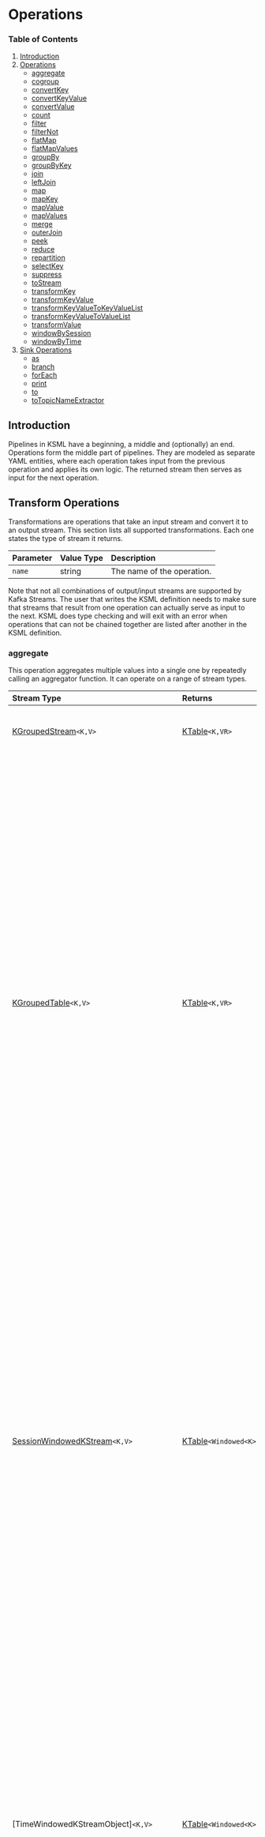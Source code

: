# Operations

### Table of Contents

1. [Introduction](#introduction)
2. [Operations](#transform-operations)
    * [aggregate](#aggregate)
    * [cogroup](#cogroup)
    * [convertKey](#convertkey)
    * [convertKeyValue](#convertkeyvalue)
    * [convertValue](#convertvalue)
    * [count](#count)
    * [filter](#filter)
    * [filterNot](#filternot)
    * [flatMap](#flatmap)
    * [flatMapValues](#flatmapvalues)
    * [groupBy](#groupby)
    * [groupByKey](#groupbykey)
    * [join](#join)
    * [leftJoin](#leftjoin)
    * [map](#map)
    * [mapKey](#mapkey)
    * [mapValue](#mapvalue)
    * [mapValues](#mapvalues)
    * [merge](#merge)
    * [outerJoin](#outerjoin)
    * [peek](#peek)
    * [reduce](#reduce)
    * [repartition](#repartition)
    * [selectKey](#selectkey)
    * [suppress](#suppress)
    * [toStream](#tostream)
    * [transformKey](#transformkey)
    * [transformKeyValue](#transformkeyvalue)
    * [transformKeyValueToKeyValueList](#transformkeyvaluetokeyvaluelist)
    * [transformKeyValueToValueList](#transformkeyvaluetovaluelist)
    * [transformValue](#transformvalue)
    * [windowBySession](#windowbysession)
    * [windowByTime](#windowbytime)
3. [Sink Operations](#sink-operations)
    * [as](#as)
    * [branch](#branch)
    * [forEach](#foreach)
    * [print](#print)
    * [to](#to)
    * [toTopicNameExtractor](#totopicnameextractor)

[Duration]: types.md#duration

[Store]: stores.md

[KStream]: https://kafka.apache.org/37/javadoc/org/apache/kafka/streams/kstream/KStream.html

[KTable]: https://kafka.apache.org/37/javadoc/org/apache/kafka/streams/kstream/KTable.html

[GlobalKTable]: https://kafka.apache.org/37/javadoc/org/apache/kafka/streams/kstream/GlobalKTable.html

[KGroupedStream]: https://kafka.apache.org/37/javadoc/org/apache/kafka/streams/kstream/KGroupedStream.html

[KGroupedTable]: https://kafka.apache.org/37/javadoc/org/apache/kafka/streams/kstream/KGroupedTable.html

[SessionWindowedKStream]: https://kafka.apache.org/37/javadoc/org/apache/kafka/streams/kstream/SessionWindowedKStream.html

[SessionWindowedCogroupedKStream]: https://kafka.apache.org/37/javadoc/org/apache/kafka/streams/kstream/SessionWindowedCogroupedKStream.html

[TimeWindowedKStream]: https://kafka.apache.org/37/javadoc/org/apache/kafka/streams/kstream/TimeWindowedKStream.html

[TimeWindowedCogroupedKStream]: https://kafka.apache.org/37/javadoc/org/apache/kafka/streams/kstream/TimeWindowedCogroupedKStream.html

[Aggregator]: functions.md#function-types

[Initializer]: functions.md#function-types

[KeyTransformer]: functions.md#function-types

[KeyValueMapper]: functions.md#function-types

[KeyValueToKeyValueListTransformer]: functions.md#function-types

[KeyValueToValueListTransformer]: functions.md#function-types

[KeyValueTransformer]: functions.md#function-types

[Merger]: functions.md#function-types

[Predicate]: functions.md#function-types

[Reducer]: functions.md#function-types

[StreamPartitioner]: functions.md#function-types

[ValueTransformer]: functions.md#function-types

[Windowed]: https://kafka.apache.org/37/javadoc/org/apache/kafka/streams/kstream/Windowed.html

## Introduction

Pipelines in KSML have a beginning, a middle and (optionally) an end. Operations form the middle part of pipelines. They
are modeled as separate YAML entities, where each operation takes input from the previous operation and applies its own
logic. The returned stream then serves as input for the next operation.

## Transform Operations

Transformations are operations that take an input stream and convert it to an output stream. This section lists all
supported transformations. Each one states the type of stream it returns.

| Parameter | Value Type | Description                |
|:----------|:-----------|:---------------------------|
| `name`    | string     | The name of the operation. |

Note that not all combinations of output/input streams are supported by Kafka Streams. The user that writes the KSML
definition needs to make sure that streams that result from one operation can actually serve as input to the next. KSML
does type checking and will exit with an error when operations that can not be chained together are listed after another
in the KSML definition.

### aggregate

This operation aggregates multiple values into a single one by repeatedly calling an aggregator function. It can
operate on a range of stream types.

| Stream Type                              | Returns                    | Parameter     | Value Type          | Required | Description                                                                                                                                                                                                                                        |
|:-----------------------------------------|:---------------------------|:--------------|:--------------------|:---------|:---------------------------------------------------------------------------------------------------------------------------------------------------------------------------------------------------------------------------------------------------|
| [KGroupedStream]`<K,V>`                  | [KTable]`<K,VR>`           | `store`       | Store configuration | No       | An optional [Store] configuration, should be of type `keyValue`.                                                                                                                                                                                   |
|                                          |                            | `initializer` | Inline or reference | Yes      | An [Initializer] function, which takes no arguments and returns a value of type `VR`.                                                                                                                                                              |
|                                          |                            | `aggregator`  | Inline or reference | Yes      | An [Aggregator] function, which takes a `key` of type `K`, a `value` of type `V` and `aggregatedValue` of type `VR`. It should add the key/value to the previously calculated `aggregateValue` and return a new aggregate value of type `VR`.      |
| [KGroupedTable]`<K,V>`                   | [KTable]`<K,VR>`           | `store`       | Store configuration | No       | An optional [Store] configuration, should be of type `keyValue`.                                                                                                                                                                                   |
|                                          |                            | `initializer` | Inline or reference | Yes      | An [Initializer] function, which takes no arguments and returns a value of type `VR`.                                                                                                                                                              |
|                                          |                            | `adder`       | Inline or reference | Yes      | An [Aggregator] function, which takes a `key` of type `K`, a `value` of type `V` and `aggregatedValue` of type `VR`. It should add the key/value to the previously calculated `aggregateValue` and return a new aggregate value of type `VR`.      |
|                                          |                            | `subtractor`  | Inline or reference | Yes      | An [Aggregator] function, which takes a `key` of type `K`, a `value` of type `V` and `aggregatedValue` of type `VR`. It should remove the key/value from the previously calculated `aggregateValue` and return a new aggregate value of type `VR`. |
| [SessionWindowedKStream]`<K,V>`          | [KTable]`<Windowed<K>,VR>` | `store`       | Store configuration | No       | An optional [Store] configuration, should be of type `session`.                                                                                                                                                                                    |
|                                          |                            | `initializer` | Inline or reference | Yes      | An [Initializer] function, which takes no arguments and returns a value of type `VR`.                                                                                                                                                              |
|                                          |                            | `aggregator`  | Inline or reference | Yes      | An [Aggregator] function, which takes a `key` of type `K`, a `value` of type `V` and `aggregatedValue` of type `VR`. It should add the key/value to the previously calculated `aggregateValue` and return a new aggregate value of type `VR`.      |
|                                          |                            | `merger`      | Inline or reference | Yes      | A [Merger] function, which takes a `key` of type `K`, and two values `value1` and `value2` of type `V`. The return value is the merged result, also of type `V`.                                                                                   |
| [TimeWindowedKStreamObject]`<K,V>`       | [KTable]`<Windowed<K>,VR>` | `store`       | Store configuration | No       | An optional [Store] configuration, should be of type `window`.                                                                                                                                                                                     |
|                                          |                            | `initializer` | Inline or reference | Yes      | An [Initializer] function, which takes no arguments and returns a value of type `VR`.                                                                                                                                                              |
|                                          |                            | `aggregator`  | Inline or reference | Yes      | An [Aggregator] function, which takes a `key` of type `K`, a `value` of type `V` and `aggregatedValue` of type `VR`. It should add the key/value to the previously calculated `aggregateValue` and return a new aggregate value of type `VR`.      |
| [CogroupedKStream]`<K,V>`                | [KTable]`<K,VR>`           | `store`       | Store configuration | No       | An optional [Store] configuration, should be of type `keyValue`.                                                                                                                                                                                   |
|                                          |                            | `initializer` | Inline or reference | Yes      | An [Initializer] function, which takes no arguments and returns a value of type `VR`.                                                                                                                                                              |
| [SessionWindowedCogroupedKStream]`<K,V>` | [KTable]`<Windowed<K>,VR>` | `store`       | Store configuration | No       | An optional [Store] configuration, should be of type `session`.                                                                                                                                                                                    |
|                                          |                            | `initializer` | Inline or reference | Yes      | An [Initializer] function, which takes no arguments and returns a value of type `VR`.                                                                                                                                                              |
|                                          |                            | `merger`      | Inline or reference | Yes      | A [Merger] function, which takes a `key` of type `K`, and two values `value1` and `value2` of type `V`. The return value is the merged result, also of type `V`.                                                                                   |
| [TimeWindowedCogroupedKStream]`<K,V>`    | [KTable]`<Windowed<K>,VR>` | `store`       | Store configuration | No       | An optional [Store] configuration, should be of type `window`.                                                                                                                                                                                     |
|                                          |                            | `initializer` | Inline or reference | Yes      | An [Initializer] function, which takes no arguments and returns a value of type `VR`.                                                                                                                                                              |

Example:

```yaml
from: input_stream
via:
  - type: groupBy
    mapper: my_mapper_function
  - type: aggregate
    initializer:
      expression: 0
    aggregator:
      expression: aggregatedValue + value
  - type: toStream
to: output_stream
```

### cogroup

This operation cogroups multiple values into a single one by repeatedly calling an aggregator function. It can
operate on a range of stream types.

| Stream Type               | Returns                    | Parameter    | Value Type          | Required | Description                                                                                                                                                                                                                                   |
|:--------------------------|:---------------------------|:-------------|:--------------------|:---------|:----------------------------------------------------------------------------------------------------------------------------------------------------------------------------------------------------------------------------------------------|
| [KGroupedStream]`<K,V>`   | [CogroupedKStream]`<K,VR>` | `aggregator` | Inline or reference | Yes      | An [Aggregator] function, which takes a `key` of type `K`, a `value` of type `V` and `aggregatedValue` of type `VR`. It should add the key/value to the previously calculated `aggregateValue` and return a new aggregate value of type `VR`. |
| [CogroupedKStream]`<K,V>` | n/a                        | n/a          | n/a                 | n/a      | This method is currently not supported in KSML.                                                                                                                                                                                               |

Example:

```yaml
from: input_stream
via:
  - type: groupBy
    mapper: my_mapper_function
  - type: cogroup
    aggregator:
      expression: aggregatedValue + value
  - type: toStream
to: output_stream
```

_Note: this operation was added to KSML for completion purposes, but is not considered ready or fully functional. Feel
free to experiment, but don't rely on this in production. Syntax changes may occur in future KSML releases._

### convertKey

This built-in operation takes a message and converts the key into a given type.

| Stream Type      | Returns           | Parameter | Value Type | Description                                                           |
|:-----------------|:------------------|:----------|:-----------|:----------------------------------------------------------------------|
| [KStream]`<K,V>` | [KStream]`<KR,V>` | `into`    | string     | The type to convert the key into. Conversion to `KR` is done by KSML. |

Example:

```yaml
from:
  topic: input_stream
  keyType: string
  valueType: string
via:
  - type: convertKey
    into: json
to: output_stream
```

### convertKeyValue

This built-in operation takes a message and converts the key and value into a given type.

| Stream Type      | Returns            | Parameter | Value Type | Description                                                                                                  |
|:-----------------|:-------------------|:----------|:-----------|:-------------------------------------------------------------------------------------------------------------|
| [KStream]`<K,V>` | [KStream]`<KR,VR>` | `into`    | string     | The type to convert the key and value into. Conversion of key into `KR` and value into `VR` is done by KSML. |

Example:

```yaml
from:
  topic: input_stream
  keyType: string
  valueType: string
via:
  - type: convertKeyValue
    into: (json,xml)
to: output_stream
```

### convertValue

This built-in operation takes a message and converts the value into a given type.

| Stream Type      | Returns           | Parameter | Value Type | Description                                                                        |
|:-----------------|:------------------|:----------|:-----------|:-----------------------------------------------------------------------------------|
| [KStream]`<K,V>` | [KStream]`<K,VR>` | `into`    | string     | The type to convert the value into. Conversion of value into `VR` is done by KSML. |

Example:

```yaml
from:
  topic: input_stream
  keyType: string
  valueType: string
via:
  - type: convertValue
    into: xml
to: output_stream
```

### count

This operation counts the number of messages and returns a table multiple values into a single one by repeatedly
calling an aggregator function. It can operate on a range of stream types.

| Stream Type                        | Returns                      | Parameter | Value Type          | Required | Description                                                      |
|:-----------------------------------|:-----------------------------|:----------|:--------------------|:---------|:-----------------------------------------------------------------|
| [KGroupedStream]`<K,V>`            | [KTable]`<K,Long>`           | `store`   | Store configuration | No       | An optional [Store] configuration, should be of type `keyValue`. |
| [KGroupedTable]`<K,V>`             | [KTable]`<K,Long>`           | `store`   | Store configuration | No       | An optional [Store] configuration, should be of type `keyValue`. |
| [SessionWindowedKStream]`<K,V>`    | [KTable]`<Windowed<K>,Long>` | `store`   | Store configuration | No       | An optional [Store] configuration, should be of type `session`.  |
| [TimeWindowedKStreamObject]`<K,V>` | [KTable]`<Windowed<K>,Long>` | `store`   | Store configuration | No       | An optional [Store] configuration, should be of type `window`.   |

Example:

```yaml
from: input_stream
via:
  - type: groupBy
    mapper: my_mapper_function
  - type: count
  - type: toStream
to: output_stream
```

### filter

Filter all incoming messages according to some predicate. The predicate function is called for every message. Only when
the predicate returns `true`, then the message will be sent to the output stream.

| Stream Type      | Returns          | Parameter | Value Type | Required            | Description                                                                                         |
|:-----------------|:-----------------|:----------|:-----------|:--------------------|:----------------------------------------------------------------------------------------------------|
| [KStream]`<K,V>` | [KStream]`<K,V>` | `if`      | Yes        | Inline or reference | A [Predicate] function, which returns `True` if the message can pass the filter, `False` otherwise. |
|                  |                  |           |            |                     |                                                                                                     |
| [KTable]`<K,V>`  | [KTable]`<K,V>`  | `if`      | Yes        | Inline or reference | A [Predicate] function, which returns `True` if the message can pass the filter, `False` otherwise. |

Example:

```yaml
from: input_stream
via:
  - type: filter
    if:
      expression: key.startswith('a')
to: output_stream
```

### filterNot

This operation works exactly like [filter](#filter), but negates all predicates before applying them. That means
messages for which the predicate returns `False` are accepted, while those that the predicate returns `True` for are
filtered out.
See [filter](#filter) for details on how to implement.

### flatMap

This operation takes a message and transforms it into zero, one or more new messages, which may have different key and
value types than the source.

| Stream Type      | Returns            | Parameter | Value Type          | Required | Description                                                                                                                                                                                            |
|:-----------------|:-------------------|:----------|:--------------------|:---------|:-------------------------------------------------------------------------------------------------------------------------------------------------------------------------------------------------------|
| [KStream]`<K,V>` | [KStream]`<KR,VR>` | `mapper`  | Inline or reference | Yes      | A [KeyValueMapper] function, which takes a `key` of type `K` and a `value` of type `V`. The return type should be a list of type `[(KR,VR)]` containing a list of transformed `key` and `value` pairs. |

Example:

```yaml
from: input_stream
via:
  - type: flatMap
    mapper:
      expression: [ (key,value), (key,value) ]   # duplicate all incoming messages
to: output_stream
```

### flatMapValues

This operation takes a message and transforms it into zero, one or more new values, which may have different value types
than the source. Every entry in the result list is combined with the source key and produced on the output stream.

| Stream Type      | Returns           | Parameter | Value Type          | Description                                                                                                                                                                        |
|:-----------------|:------------------|:----------|:--------------------|:-----------------------------------------------------------------------------------------------------------------------------------------------------------------------------------|
| [KStream]`<K,V>` | [KStream]`<K,VR>` | `mapper`  | Inline or reference | A [KeyValueMapper] function, which takes a `key` of type `K` and a `value` of type `V`. The return type should be a list of type `[VR]` containing a list of transformed `value`s. |

Example:

```yaml
from: input_stream
via:
  - type: flatMapValues
    mapper:
      expression: [ value+1, value+2, value+3 ]   # creates 3 new messages [key,VR] for every input message
to: output_stream
```

### groupBy

Group the records of a stream by value resulting from a KeyValueMapper.

| Stream Type      | Returns                  | Parameter | Value Type          | Required | Description                                                                                                                                     |
|:-----------------|:-------------------------|:----------|:--------------------|:---------|:------------------------------------------------------------------------------------------------------------------------------------------------|
| [KStream]`<K,V>` | [KGroupedStream]`<KR,V>` | `store`   | Store configuration | No       | An optional [Store] configuration, should be of type `keyValue`.                                                                                |
|                  |                          | `mapper`  | Inline or reference | Yes      | A [KeyValueMapper] function, which takes a `key` of type `K` and a `value` of type `V` and returns a value of type `KR` to group the stream by. |
| [KTable]`<K,V>`  | [KGroupedTable]`<KR,V>`  | `store`   | Store configuration | No       | An optional [Store] configuration, should be of type `keyValue`.                                                                                |
|                  |                          | `mapper`  | Inline or reference | Yes      | A [KeyValueMapper] function, which takes a `key` of type `K` and a `value` of type `V` and returns a value of type `KR` to group the stream by. |

Example:

```yaml
from: input_stream
via:
  - type: groupBy
    mapper:
       expression: value["some_field"]
       resultType: string
  - type: aggregate
    initializer:
      expression: 0
    aggregator:
      expression: value1+value2
  - type: toStream
to: output_stream
```

### groupByKey

Group the records of a stream by the stream's key.

| Stream Type      | Returns                 | Parameter | Value Type          | Required | Description                                                      |
|:-----------------|:------------------------|:----------|:--------------------|:---------|:-----------------------------------------------------------------|
| [KStream]`<K,V>` | [KGroupedStream]`<K,V>` | `store`   | Store configuration | No       | An optional [Store] configuration, should be of type `keyValue`. |

Example:

```yaml
from: input_stream
via:
  - type: groupByKey
  - type: aggregate
    initializer:
      expression: 0
    aggregator:
      expression: value1+value2
  - type: toStream
to: output_stream
```

### join

Join records of this stream with another stream's records using inner join. The join is computed on the
records' key with join predicate `thisStream.key == otherStream.key`. If both streams are not tables, then
their timestamps need to be close enough as defined by timeDifference.

| Stream Type      | Returns           | Parameter             | Value Type          | Required | Description                                                                                                                                                                            |
|:-----------------|:------------------|:----------------------|:--------------------|:---------|:---------------------------------------------------------------------------------------------------------------------------------------------------------------------------------------|
| [KStream]`<K,V>` | [KStream]`<K,VR>` | `store`               | Store configuration | No       | An optional [Store] configuration, should be of type `window`.                                                                                                                         |
|                  |                   | `stream`              | `string`            | Yes      | The name of the stream to join with. The stream should be of key type `K` and value type `VR`.                                                                                         |
|                  |                   | `valueJoiner`         | Inline or reference | Yes      | A [ValueJoiner] function, which takes a `key` of type `K`, and two values `value1` and `value2` of type `V`. The return value is the joined value of type `VR`.                        |
|                  |                   | `timeDifference`      | `duration`          | Yes      | The maximum allowed between two joined records.                                                                                                                                        |
|                  |                   | `grace`               | `duration`          | No       | A grace period during with out-of-order to-be-joined records may still arrive.                                                                                                         |
| [KStream]`<K,V>` | [KStream]`<K,VR>` | `store`               | Store configuration | No       | An optional [Store] configuration, should be of type `keyValue`.                                                                                                                       |
|                  |                   | `table`               | `string`            | Yes      | The name of the table to join with. The table should be of key type `K` and value type `VO`.                                                                                           |                                                                    |
|                  |                   | `valueJoiner`         | Inline or reference | Yes      | A [ValueJoiner] function, which takes a `value1` of type `V` from the source table and a `value2` of type `VO` from the join table. The return value is the joined value of type `VR`. |
|                  |                   | `grace`               | `duration`          | No       | A grace period during with out-of-order to-be-joined records may still arrive.                                                                                                         |
| [KStream]`<K,V>` | [KStream]`<K,VR>` | `globalTable`         | `string`            | Yes      | The name of the global table to join with. The global table should be of key type `GK` and value type `GV`.                                                                            |
|                  |                   | `mapper`              | Inline or reference | Yes      | A [KeyValueMapper] function, which takes a `key` of type `K` and a `value` of type `V`. The return value is the key of type `GK` of the records from the GlobalTable to join with.     |
|                  |                   | `valueJoiner`         | Inline or reference | Yes      | A [ValueJoiner] function, which takes a `key` of type `K`, and two values `value1` and `value2` of type `V`. The return value is the joined value of type `VR`.                        |
| [KTable]`<K,V>`  | [KTable]`<K,VR>`  | `store`               | Store configuration | No       | The [Store] configuration.                                                                                                                                                             |
|                  |                   | `table`               | `string`            | Yes      | The name of the table to join with. The table should be of key type `K` and value type `VO`.                                                                                           |                                                                    |
|                  |                   | `foreignKeyExtractor` | Inline or reference | No       | A [ForeignKeyExtractor] function, which takes a `value` of type `V`, which needs to be converted into the key type `KO` of the table to join with.                                     |                                                  
|                  |                   | `valueJoiner`         | Inline or reference | Yes      | A [ValueJoiner] function, which takes a `value1` of type `V` from the source table and a `value2` of type `VO` from the join table. The return value is the joined value of type `VR`. |
|                  |                   | `partitioner`         | Inline or reference | No       | A [Partitioner] function, which partitions the records on the primary stream.                                                                                                          |                                                                                                           |
|                  |                   | `otherPartitioner`    | Inline or reference | No       | A [Partitioner] function, which partitions the records on the join table.                                                                                                              |

Example:

```yaml
from: input_stream
via:
  - type: join
    stream: second_stream
    valueJoiner: my_key_value_mapper
    timeDifference: 1m
to: output_stream
```

### leftJoin

Join records of this stream with another stream's records using left join. The join is computed on the
records' key with join predicate `thisStream.key == otherStream.key`. If both streams are not tables, then
their timestamps need to be close enough as defined by timeDifference.

| Stream Type      | Returns           | Parameter             | Value Type          | Required | Description                                                                                                                                                                            |
|:-----------------|:------------------|:----------------------|:--------------------|:---------|:---------------------------------------------------------------------------------------------------------------------------------------------------------------------------------------|
| [KStream]`<K,V>` | [KStream]`<K,VR>` | `store`               | Store configuration | No       | An optional [Store] configuration, should be of type `window`.                                                                                                                         |
|                  |                   | `stream`              | `string`            | Yes      | The name of the stream to join with. The stream should be of key type `K` and value type `VR`.                                                                                         |
|                  |                   | `valueJoiner`         | Inline or reference | Yes      | A [ValueJoiner] function, which takes a `key` of type `K`, and two values `value1` and `value2` of type `V`. The return value is the joined value of type `VR`.                        |
|                  |                   | `timeDifference`      | `duration`          | Yes      | The maximum allowed between two joined records.                                                                                                                                        |
|                  |                   | `grace`               | `duration`          | No       | A grace period during with out-of-order to-be-joined records may still arrive.                                                                                                         |
| [KStream]`<K,V>` | [KStream]`<K,VR>` | `store`               | Store configuration | No       | An optional [Store] configuration, should be of type `keyValue`.                                                                                                                       |
|                  |                   | `table`               | `string`            | Yes      | The name of the table to join with. The table should be of key type `K` and value type `VO`.                                                                                           |                                                                    |
|                  |                   | `valueJoiner`         | Inline or reference | Yes      | A [ValueJoiner] function, which takes a `value1` of type `V` from the source table and a `value2` of type `VO` from the join table. The return value is the joined value of type `VR`. |
|                  |                   | `grace`               | `duration`          | No       | A grace period during with out-of-order to-be-joined records may still arrive.                                                                                                         |
| [KStream]`<K,V>` | [KStream]`<K,VR>` | `globalTable`         | `string`            | Yes      | The name of the global table to join with. The global table should be of key type `GK` and value type `GV`.                                                                            |
|                  |                   | `mapper`              | Inline or reference | Yes      | A [KeyValueMapper] function, which takes a `key` of type `K` and a `value` of type `V`. The return value is the key of type `GK` of the records from the GlobalTable to join with.     |
|                  |                   | `valueJoiner`         | Inline or reference | Yes      | A [ValueJoiner] function, which takes a `key` of type `K`, and two values `value1` and `value2` of type `V`. The return value is the joined value of type `VR`.                        |
| [KTable]`<K,V>`  | [KTable]`<K,VR>`  | `store`               | Store configuration | No       | The [Store] configuration.                                                                                                                                                             |
|                  |                   | `table`               | `string`            | Yes      | The name of the table to join with. The table should be of key type `K` and value type `VO`.                                                                                           |                                                                    |
|                  |                   | `foreignKeyExtractor` | Inline or reference | No       | A [ForeignKeyExtractor] function, which takes a `value` of type `V`, which needs to be converted into the key type `KO` of the table to join with.                                     |                                                  
|                  |                   | `valueJoiner`         | Inline or reference | Yes      | A [ValueJoiner] function, which takes a `value1` of type `V` from the source table and a `value2` of type `VO` from the join table. The return value is the joined value of type `VR`. |
|                  |                   | `partitioner`         | Inline or reference | No       | A [Partitioner] function, which partitions the records on the primary stream.                                                                                                          |                                                                                                           |
|                  |                   | `otherPartitioner`    | Inline or reference | No       | A [Partitioner] function, which partitions the records on the join table.                                                                                                              |

Example:

```yaml
from: input_stream
via:
  - type: leftJoin
    stream: second_stream
    valueJoiner: my_key_value_mapper
    timeDifference: 1m
to: output_stream
```

### map

This operation takes a message and transforms the key and value into a new key and value, which can each have a
different type than the source message key and value.

| Stream Type      | Returns            | Parameter | Value Type          | Required | Description                                                                                                                                                                               |
|:-----------------|:-------------------|:----------|:--------------------|:---------|:------------------------------------------------------------------------------------------------------------------------------------------------------------------------------------------|
| [KStream]`<K,V>` | [KStream]`<KR,VR>` | `mapper`  | Inline or reference | Yes      | A [KeyValueMapper] function, which takes a `key` of type `K` and a `value` of type `V`. The return type should be a tuple of type `(KR,VR)` containing the transformed `key` and `value`. |

Example:

```yaml
from: input_stream
via:
  - type: map
    mapper:
      expression: (str(key), str(value))   # convert key and value from source type to string
to: output_stream
```

### mapKey

This is an alias for [selectKey](#selectkey).

Example:

```yaml
from: input_stream
via:
  - type: mapKey
    mapper:
      expression: str(key)   # convert key from source type to string
to: output_stream
```

### mapValue

This is an alias for [mapValues](#mapvalues).

Example:

```yaml
from: input_stream
via:
  - type: mapValue
    mapper:
      expression: str(value)   # convert value from source type to String
to: output_stream
```

### mapValues

This operation takes a message and transforms its value to a new value, which may have different value type
than the source.

| Stream Type      | Returns           | Parameter | Value Type          | Required | Description                                                                                                                             |
|:-----------------|:------------------|:----------|:--------------------|:---------|:----------------------------------------------------------------------------------------------------------------------------------------|
| [KStream]`<K,V>` | [KStream]`<K,VR>` | `mapper`  | Inline or reference | Yes      | A [KeyValueMapper] function, which takes a `key` of type `K` and a `value` of type `V`. The return type should be a value of type `VR`. |

Example:

```yaml
from: input_stream
via:
  - type: mapValues
    mapper:
      expression: str(value)   # convert value from source type to String
to: output_stream
```

### merge

Merge this stream and the given stream into one larger stream. There is no ordering guarantee between records from this
stream and records from the provided stream in the merged stream. Relative order is preserved within each input stream
though (ie, records within one input stream are processed in order).

| Stream Type      | Returns          | Parameter | Value Type | Description                           |
|:-----------------|:-----------------|:----------|:-----------|:--------------------------------------|
| [KStream]`<K,V>` | [KStream]`<K,V>` | `stream`  | `string`   | The name of the stream to merge with. |

Example:

```yaml
from: input_stream
via:
  - type: merge
    stream: second_stream
to: output_stream
```

### outerJoin

Join records of this stream with another stream's records using outer join. The join is computed on the
records' key with join predicate `thisStream.key == otherStream.key`. If both streams are not tables, then
their timestamps need to be close enough as defined by timeDifference.

| Stream Type      | Returns           | Parameter        | Value Type          | Required | Description                                                                                                                                                                            |
|:-----------------|:------------------|:-----------------|:--------------------|:---------|:---------------------------------------------------------------------------------------------------------------------------------------------------------------------------------------|
| [KStream]`<K,V>` | [KStream]`<K,VR>` | `store`          | Store configuration | No       | An optional [Store] configuration, should be of type `window`.                                                                                                                         |
|                  |                   | `stream`         | `string`            | Yes      | The name of the stream to join with. The stream should be of key type `K` and value type `VR`.                                                                                         |
|                  |                   | `valueJoiner`    | Inline or reference | Yes      | A [ValueJoiner] function, which takes a `key` of type `K`, and two values `value1` and `value2` of type `V`. The return value is the joined value of type `VR`.                        |
|                  |                   | `timeDifference` | `duration`          | Yes      | The maximum allowed between two joined records.                                                                                                                                        |
|                  |                   | `grace`          | `duration`          | No       | A grace period during with out-of-order to-be-joined records may still arrive.                                                                                                         |
| [KTable]`<K,V>`  | [KStream]`<K,VR>` | `store`          | Store configuration | No       | An optional [Store] configuration, should be of type `keyValue`.                                                                                                                       |
|                  |                   | `table`          | `string`            | Yes      | The name of the table to join with. The table should be of key type `K` and value type `VO`.                                                                                           |                                                                    |
|                  |                   | `valueJoiner`    | Inline or reference | Yes      | A [ValueJoiner] function, which takes a `value1` of type `V` from the source table and a `value2` of type `VO` from the join table. The return value is the joined value of type `VR`. |

Example:

```yaml
from: input_stream
via:
  - type: outerJoin
    stream: second_stream
    valueJoiner: my_key_value_mapper
    timeDifference: 1m
to: output_stream
```

### peek

Perform an action on each record of a stream. This is a stateless record-by-record operation. Peek is a non-terminal
operation that triggers a side effect (such as logging or statistics collection) and returns an unchanged stream.

| Stream Type      | Returns          | Parameter | Value Type          | Description                                                                                                                  |
|:-----------------|:-----------------|:----------|:--------------------|:-----------------------------------------------------------------------------------------------------------------------------|
| [KStream]`<K,V>` | [KStream]`<K,V>` | `forEach` | Inline or reference | The [ForEach] function that will be called for every message, receiving arguments `key` of type `K` and `value` of type `V`. |

Example:

```yaml
from: input_stream
via:
  - type: peek
    forEach: print_key_and_value
to: output_stream
```

### reduce

Combine the values of records in this stream by the grouped key. Records with null key or value are ignored. Combining
implies that the type of the aggregate result is the same as the type of the input value, similar
to [aggregate(Initializer, Aggregator)](#aggregate).

| Stream Type                        | Returns                   | Parameter    | Value Type          | Required | Description                                                                                                                                                                                                                                  |
|:-----------------------------------|:--------------------------|:-------------|:--------------------|:---------|:---------------------------------------------------------------------------------------------------------------------------------------------------------------------------------------------------------------------------------------------|
| [KGroupedStream]`<K,V>`            | [KTable]`<K,V>`           | `store`      | Store configuration | No       | An optional [Store] configuration, should be of type `keyValue`.                                                                                                                                                                             |
|                                    |                           | `reducer`    | Inline or reference | Yes      | A [Reducer] function, which takes a `key` of type `K`, a `value` of type `V` and `aggregatedValue` of type `V`. It should add the key/value to the previously calculated `aggregateValue` and return a new aggregate value of type `V`.      |
| [KGroupedTable]`<K,V>`             | [KTable]`<K,V>`           | `store`      | Store configuration | No       | An optional [Store] configuration, should be of type `keyValue`.                                                                                                                                                                             |
|                                    |                           | `adder`      | Inline or reference | Yes      | A [Reducer] function, which takes a `key` of type `K`, a `value` of type `V` and `aggregatedValue` of type `V`. It should add the key/value to the previously calculated `aggregateValue` and return a new aggregate value of type `V`.      |
|                                    |                           | `subtractor` | Inline or reference | Yes      | A [Reducer] function, which takes a `key` of type `K`, a `value` of type `V` and `aggregatedValue` of type `V`. It should remove the key/value from the previously calculated `aggregateValue` and return a new aggregate value of type `V`. |
| [SessionWindowedKStream]`<K,V>`    | [KTable]`<Windowed<K>,V>` | `store`      | Store configuration | No       | An optional [Store] configuration, should be of type `session`.                                                                                                                                                                              |
|                                    |                           | `reducer`    | Inline or reference | Yes      | A [Reducer] function, which takes a `key` of type `K`, a `value` of type `V` and `aggregatedValue` of type `V`. It should add the key/value to the previously calculated `aggregateValue` and return a new aggregate value of type `V`.      |
| [TimeWindowedKStreamObject]`<K,V>` | [KTable]`<Windowed<K>,V>` | `store`      | Store configuration | No       | An optional [Store] configuration, should be of type `window`.                                                                                                                                                                               |
|                                    |                           | `reducer`    | Inline or reference | Yes      | A [Reducer] function, which takes a `key` of type `K`, a `value` of type `V` and `aggregatedValue` of type `V`. It should add the key/value to the previously calculated `aggregateValue` and return a new aggregate value of type `V`.      |

Example:

```yaml
from: input_stream
via:
  - type: groupBy
    mapper: my_mapper_function
  - type: aggregate
    initializer:
      expression: 0
    aggregator:
      expression: aggregatedValue + value
  - type: toStream
to: output_stream
```

Example:

```yaml
[ yaml ]
  ----
from: input_stream
via:
  - type: groupBy
    mapper: my_mapper_function
  - type: reduce
    reducer:
      expression: value1+value2
  - type: toStream
to: output_stream
```

### repartition

Materialize this stream to an auto-generated repartition topic with a given number of partitions, using a custom
partitioner. Similar to auto-repartitioning, the topic will be created with infinite retention time and data will be
automatically purged. The topic will be named as "${applicationId}-<name>-repartition".

| Stream Type      | Returns          | Parameter            | Value Type          | Required | Description                                           |
|:-----------------|:-----------------|:---------------------|:--------------------|:---------|:------------------------------------------------------|
| [KStream]`<K,V>` | [KStream]`<K,V>` | `numberOfPartitions` | integer             | No       | The number of partitions of the repartitioned topic.  |
|                  |                  | `partitioner`        | Inline or reference | No       | A custom [Partitioner] function to partition records. |

Example:

```yaml
from: input_stream
via:
  - type: repartition
    name: my_partitioner
    numberOfPartitions: 3
    partitioner: my_own_partitioner
  - type: peek
    forEach: print_key_and_value
  - type: toStream
to: output_stream
```

### selectKey

This operation takes a message and transforms the key into a new key, which may have a different type.

| Stream Type      | Returns           | Parameter | Value Type          | Required | Description                                                                                                                                                     |
|:-----------------|:------------------|:----------|:--------------------|:---------|:----------------------------------------------------------------------------------------------------------------------------------------------------------------|
| [KStream]`<K,V>` | [KStream]`<KR,V>` | `mapper`  | Inline or reference | Yes      | A [KeyValueMapper] function, which takes a `key` of type `K` and a `value` of type `V`. The return value is the key of resulting stream, which is of type `KR`. |

Example:

```yaml
from: input_stream
via:
  - type: selectKey
    mapper:
      expression: str(key)   # convert key from source type to string
to: output_stream
```

### suppress

Suppress some updates from this changelog stream, determined by the supplied Suppressed configuration. When
_windowCloses_ is selected and no further restrictions are provided, then this is interpreted as
_Suppressed.untilWindowCloses(unbounded())_.

| Stream Type     | Returns         | Parameter            | Value Type | Required | Description                                                                                                                                                                                                                                |
|:----------------|:----------------|:---------------------|:-----------|:---------|:-------------------------------------------------------------------------------------------------------------------------------------------------------------------------------------------------------------------------------------------|
| [KTable]`<K,V>` | [KTable]`<K,V>` | `until`              | `string`   | Yes      | This value can either be `timeLimit` or `windowCloses`. Note that _timeLimit_ suppression works on any stream, while _windowCloses_ suppression works only on _Windowed_ streams. For the latter, see [windowByTime] or [windowBySession]. |
|                 |                 | `duration`           | `string`   | No       | The [Duration] to suppress updates (only when `until`==`timeLimit`)                                                                                                                                                                        |
|                 |                 | `maxBytes`           | `int`      | No       | The maximum number of bytes to suppress updates                                                                                                                                                                                            |
|                 |                 | `maxRecords`         | `int`      | No       | The maximum number of records to suppress updates                                                                                                                                                                                          |
|                 |                 | `bufferFullStrategy` | `string`   | No       | Can be one of `emitEarlyWhenFull`, `shutdownWhenFull`                                                                                                                                                                                      |

Example:

```yaml
from: input_table
via:
  - type: suppress
    until: timeLimit
    duration: 30s
    maxBytes: 128000
    maxRecords: 10000
    bufferFullStrategy: emitEarlyWhenFull
  - type: peek
    forEach: print_key_and_value
  - type: toStream
to: output_stream
```

### toStream

Convert a KTable into a KStream object.

| Stream Type     | Returns           | Parameter | Value Type          | Required | Description                                                                                                                                                                                                           |
|:----------------|:------------------|:----------|:--------------------|:---------|:----------------------------------------------------------------------------------------------------------------------------------------------------------------------------------------------------------------------|
| [KTable]`<K,V>` | [KStream]`<KR,V>` | `mapper`  | Inline or reference | No       | A [KeyValueMapper] function, which takes a `key` of type `K` and a `value` of type `V`. The return value is the key of resulting stream, which is of type `KR`. If no mapper is provided, then keys remain unchanged. |

Example:

```yaml
from: input_table
via:
  - type: toStream
to: output_stream
```

### transformKey

This is an alias for [selectKey](#selectkey).

Example:

```yaml
from: input_stream
via:
  - type: transformKey
    mapper:
      expression: str(key)   # convert key from source type to string
to: output_stream
```

### transformKeyValue

This is an alias for [map](#map).

Example:

```yaml
from: input_stream
via:
  - type: transformKeyValue
    mapper:
      expression: (str(key), str(value))   # convert key and value from source type to string
to: output_stream
```

### transformKeyValueToKeyValueList

This is an alias for [flatMap](#flatmap).

Example:

```yaml
from: input_stream
via:
  - type: transformKeyValueToKeyValueList
    mapper:
      expression: [ (key,value), (key,value) ]   # duplicate all incoming messages
to: output_stream
```

### transformKeyValueToValueList

This is an alias for [flapMapValues](#flatmapvalues).

Example:

```yaml
from: input_stream
via:
  - type: transformKeyValueToValueList
    mapper:
      expression: [ value+1, value+2, value+3 ]   # creates 3 new messages [key,VR] for every input message
to: output_stream
```

### transformMetadata

This operation takes a message and transforms its value to a new value, which may have different value type
than the source.

| Stream Type      | Returns           | Parameter | Value Type          | Required | Description                                                                                                                                                                                                                     |
|:-----------------|:------------------|:----------|:--------------------|:---------|:--------------------------------------------------------------------------------------------------------------------------------------------------------------------------------------------------------------------------------|
| [KStream]`<K,V>` | [KStream]`<K,VR>` | `mapper`  | Inline or reference | Yes      | A [MetadataTransformer] function that converts the metadata (Kafka headers, timestamp) of every record in the stream. It gets a metadata object as input and should return the same type, but potentially with modified fields. |

Example:

```yaml
from: input_stream
via:
  - type: transformValue
    mapper:
      expression: str(value)   # convert value from source type to String
to: output_stream
```

### transformValue

This is an alias for [mapValues](#mapvalues).

Example:

```yaml
from: input_stream
via:
  - type: transformValue
    mapper:
      expression: str(value)   # convert value from source type to String
to: output_stream
```

### windowBySession

Create a new windowed KStream instance that can be used to perform windowed aggregations. For more details on the
different types of windows, please refer to [WindowTypes]|[this page].

| Stream Type               | Returns                                  | Parameter     | Value Type | Required | Description                                                                                          |
|:--------------------------|:-----------------------------------------|:--------------|:-----------|:---------|:-----------------------------------------------------------------------------------------------------|
| [KGroupedStream]`<K,V>`   | [SessionWindowedKStream]`<K,V>`          | inactivityGap | [Duration] | Yes      | The maximum inactivity gap with which keys are grouped.                                              |
|                           |                                          | grace         | [Duration] | No       | The grace duration allowing for out-of-order messages to still be associated with the right session. |
| [CogroupedKStream]`<K,V>` | [SessionWindowedCogroupedKStream]`<K,V>` | inactivityGap | [Duration] | Yes      | The maximum inactivity gap with which keys are grouped.                                              |
|                           |                                          | grace         | [Duration] | No       | The grace duration allowing for out-of-order messages to still be associated with the right session. |

Example:

```yaml
from: input_stream
via:
  - type: groupBy
    mapper: my_mapper_function
  - type: windowedBySession
    inactivityGap: 1h
    grace: 5m
  - type: reduce
    reducer: my_reducer_function
  - type: toStream
to: output_stream
```

### windowByTime

Create a new windowed KStream instance that can be used to perform windowed aggregations. For more details on the
different types of windows, please refer to [WindowTypes]|[this page].

| Stream Type               | Returns                               | Parameter      | Value Type | Description                                                                                                                                                                                                                  |
|:--------------------------|:--------------------------------------|:---------------|:-----------|:-----------------------------------------------------------------------------------------------------------------------------------------------------------------------------------------------------------------------------|
| [KGroupedStream]`<K,V>`   | [TimeWindowedKStream]`<K,V>`          | `windowType`   | `string`   | Fixed value `sliding`.                                                                                                                                                                                                       |
|                           |                                       | timeDifference | [Duration] | The time difference parameter for the [SlidingWindows] object.                                                                                                                                                               |
|                           |                                       | grace          | [Duration] | (Optional) The grace parameter for the [SlidingWindows] object.                                                                                                                                                              |
| [KGroupedStream]`<K,V>`   | [TimeWindowedKStream]`<K,V>`          | `windowType`   | `string`   | Fixed value `hopping`.                                                                                                                                                                                                       |
|                           |                                       | advanceBy      | [Duration] | The amount by which each window is advanced. If this value is not specified, then it will be equal to _duration_, which gives tumbling windows. If you make this value smaller than _duration_ you will get hopping windows. |
|                           |                                       | grace          | [Duration] | (Optional) The grace parameter for the [TimeWindows] object.                                                                                                                                                                 |
| [KGroupedStream]`<K,V>`   | [TimeWindowedKStream]`<K,V>`          | `windowType`   | `string`   | Fixed value `tumbling`.                                                                                                                                                                                                      |
|                           |                                       | duration       | [Duration] | The duration parameter for the [TimeWindows] object.                                                                                                                                                                         |
|                           |                                       | grace          | [Duration] | (Optional) The grace parameter for the [TimeWindows] object.                                                                                                                                                                 |
| [CogroupedKStream]`<K,V>` | [TimeWindowedCogroupedKStream]`<K,V>` | `windowType`   | `string`   | Fixed value `sliding`.                                                                                                                                                                                                       |
|                           |                                       | timeDifference | [Duration] | The time difference parameter for the [SlidingWindows] object.                                                                                                                                                               |
|                           |                                       | grace          | [Duration] | (Optional) The grace parameter for the [SlidingWindows] object.                                                                                                                                                              |
| [CogroupedKStream]`<K,V>` | [TimeWindowedCogroupedKStream]`<K,V>` | `windowType`   | `string`   | Fixed value `hopping`.                                                                                                                                                                                                       |
|                           |                                       | advanceBy      | [Duration] | The amount by which each window is advanced. If this value is not specified, then it will be equal to _duration_, which gives tumbling windows. If you make this value smaller than _duration_ you will get hopping windows. |
|                           |                                       | grace          | [Duration] | (Optional) The grace parameter for the [TimeWindows] object.                                                                                                                                                                 |
| [CogroupedKStream]`<K,V>` | [TimeWindowedCogroupedKStream]`<K,V>` | `windowType`   | `string`   | Fixed value `tumbling`.                                                                                                                                                                                                      |
|                           |                                       | duration       | [Duration] | The duration parameter for the [TimeWindows] object.                                                                                                                                                                         |
|                           |                                       | grace          | [Duration] | (Optional) The grace parameter for the [TimeWindows] object.                                                                                                                                                                 |

Example:

```yaml
from: input_stream
via:
  - type: groupBy
    mapper: my_mapper_function
  - type: windowedBy
    windowType: time
    duration: 1h
    advanceBy: 15m
    grace: 5m
  - type: reduce
    reducer: my_reducer_function
  - type: toStream
to: output_stream
```

## Sink Operations

### as

Pipelines closed of with `as` can be referred by other pipelines as their starting reference. This allows for a common
part of processing logic to be placed in its own pipeline in KSML, serving as an intermediate result.

| Applies to          | Value Type | Required | Description                                                                    |
|:--------------------|:-----------|:---------|:-------------------------------------------------------------------------------|
| Any pipeline`<K,V>` | string     | Yes      | The name under which the pipeline result can be referenced by other pipelines. |

Example:

```yaml
pipelines:
  first:
    from: some_source_topic
    via:
      - type: ...
    as: first_pipeline

  second:
    from: first_pipeline
    via:
      - type: ...
    to: ...
```

Here, the first pipeline ends by sending its output to a stream internally called `first_pipeline`. This stream is used
as input for the `second` pipeline.

### branch

Branches out messages from the input stream into several branches based on predicates. Each branch is defined as a list
item below the branch operation. Branch predicates are defined using the `if` keyword. Messages are only processed by
one of the branches, namely the first one for which the predicate returns `true`.

| Applies to       | Value Type                 | Required | Description                                      |
|:-----------------|:---------------------------|:---------|:-------------------------------------------------|
| [KStream]`<K,V>` | List of branch definitions | Yes      | See for description of branch definitions below. |

Branches in KSML are nested pipelines, which are parsed without the requirement of a source attribute. Each branch
accepts the following parameters:

| Branch element | Value Type                              | Required | Description                                                                                                                   |
|:---------------|:----------------------------------------|:---------|:------------------------------------------------------------------------------------------------------------------------------|
| `if`           | Inline [Predicate] or reference         | No       | The [Predicate] function that determines if the message is sent down this branch, or is passed on to the next branch in line. |
| _Inline_       | All pipeline parameters, see [Pipeline] | Yes      | The inlined pipeline describes the topology of the specific branch.                                                           |

Example:

```yaml
from: some_source_topic
branch:
  - if:
      expression: value['color'] == 'blue'
    to: ksml_sensordata_blue
  - if:
      expression: value['color'] == 'red'
    to: ksml_sensordata_red
  - forEach:
      code: |
        print('Unknown color sensor: '+value["color"])
```

In this example, the first two branches are entered if the respective predicate matches (the color attribute of value
matches a certain color).
If the predicate returns `false`, then the next predicate/branch is tried. Only the last branch in the list can be a
sink operation.

### forEach

This sends each message to a custom defined function. This function is expected to handle each message as its final
step. The function does not (need to) return anything.

| Applies to       | Value Type          | Description                                                                                                                               |
|:-----------------|:--------------------|:------------------------------------------------------------------------------------------------------------------------------------------|
| [KStream]`<K,V>` | Inline or reference | The [ForEach] function that is called for every record on the source stream. Its arguments are `key` of type `K` and `value` of type `V`. |

Examples:

```yaml
forEach: my_foreach_function
```

```yaml
forEach:
  code: print(value)
```

### print

This sends each message to a custom defined print function. This function is expected to handle each message as the
final in the pipeline. The function does not (need to) return anything.

As target, you can specify a filename. If none is specified, then all messages are printed to stdout.

| Applies to       | Parameter | Value Type          | Required | Description                                                                                                                                                                      |
|:-----------------|:----------|:--------------------|:---------|----------------------------------------------------------------------------------------------------------------------------------------------------------------------------------|
| [KStream]`<K,V>` | filename  | string              | No       | The filename to output records to. If nothing is specified, then messages will be printed on stdout.                                                                             |
|                  | label     | string              | No       | A label to attach to every output record.                                                                                                                                        |
|                  | `mapper`  | Inline or reference | Yes      | A [KeyValueMapper] function, which takes a `key` of type `K` and a `value` of type `V`. The return value should be of type `string` and is sent to the specified file or stdout. |

Examples:

```yaml
from: source
via:
  - type: ...
print:
  filename: file.txt
  mapper:
    expression: "record value: " + str(value)
```

### to

Messages are sent directly to a named `Stream`.

| Applies to       | Value Type                                                     | Required | Description                                 |
|:-----------------|:---------------------------------------------------------------|:---------|:--------------------------------------------|
| [KStream]`<K,V>` | Inline [Topic] or reference to a stream, table or global table | Yes      | The name of a defined [stream](streams.md). |

Examples:

```yaml
to: my_target_topic
```

```yaml
from: source
via:
  - type: ...
to:
  topic: my_target_topic
  keyType: someType
  valueType: someOtherType
  partitioner:
    expression: hash_of(key)
```

### toTopicNameExtractor

Messages are passed onto a user function, which returns the name of the topic that message needs to be sent to. This
operation acts as a Sink and is always the last operation in a [pipeline](pipelines.md).

| Applies to       | Value Type          | Required | Description                                                                                                                          |
|:-----------------|:--------------------|:---------|:-------------------------------------------------------------------------------------------------------------------------------------|
| [KStream]`<K,V>` | Inline or reference | Yes      | The [TopicNameExtractor] function that is called for every message and returns the topic name to which the message shall be written. |

Examples:

```yaml
toTopicNameExtractor: my_extractor_function
```

```yaml
toTopicNameExtractor:
  code: |
    if key == 'sensor1':
      return 'ksml_sensordata_sensor1'
    elif key == 'sensor2':
      return 'ksml_sensordata_sensor2'
    else:
      return 'ksml_sensordata_sensor0'
```
